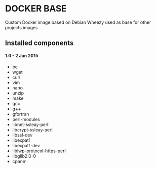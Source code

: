 # DOCKER BASE 


Custom Docker image based on Debian Wheezy used as base for other projects images 


## Installed components 

#### 1.0 - 2 Jan 2015

- bc 
- wget 
- curl 
- vim 
- nano 
- unzip 
- make 
- gcc 
- g++ 
- gfortran   
- perl-modules 
- libnet-ssleay-perl 
- libcrypt-ssleay-perl 
- libssl-dev 
- libexpat1 
- libexpat1-dev 
- liblwp-protocol-https-perl 
- libglib2.0-0
- cpanm
 

